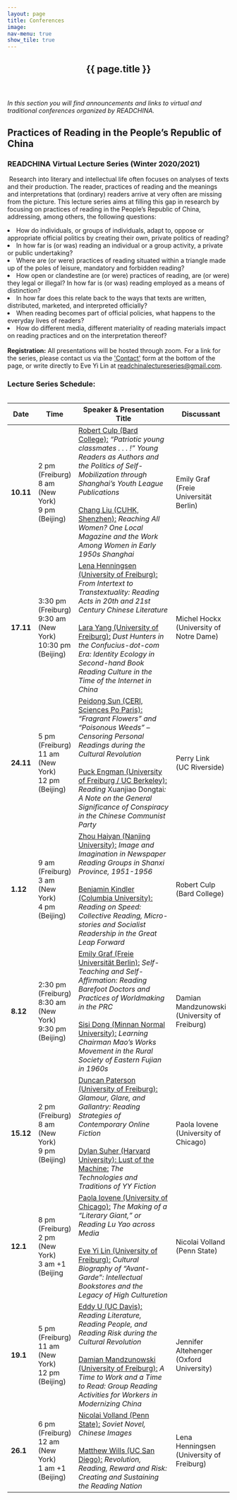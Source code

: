 ```yaml
---
layout: page
title: Conferences
image:
nav-menu: true
show_tile: true
---
```


<div id="main" class="alt">

<!-- One -->
<section id="one">
	<div class="inner">
		<header class="major">
			<h1>{{ page.title }}</h1>
		</header>
		<p><i>In this section you will find announcements and links to virtual and traditional conferences organized by READCHINA.</i></p>

<section id="two">
	<div class="inner">
		<h2>Practices of Reading in the People’s Republic of China</h2>
		<h3>READCHINA Virtual Lecture Series (Winter 2020/2021)</h3>
	<div class="inner">
	<p><span class="image right"><img src="{% link assets/images/RC_Lecture_Series_20-21.png %}" alt="" title="" style=""></span> Research into literary and intellectual life often focuses on analyses of texts and their production. The reader, practices of reading and the meanings and interpretations that (ordinary) readers arrive at very often are missing from the picture. This lecture series aims at filling this gap in research by focusing on practices of reading in the People’s Republic of China, addressing, among others, the following questions:
	<li>How do individuals, or groups of individuals, adapt to, oppose or appropriate official politics by creating their own, private politics of reading?</li>
	<li>In how far is (or was) reading an individual or a group activity, a private or public undertaking?</li>
	<li>Where are (or were) practices of reading situated within a triangle made up of the poles of leisure, mandatory and forbidden reading?</li>
	<li>How open or clandestine are (or were) practices of reading, are (or were) they legal or illegal? In how far is (or was) reading employed as a means of distinction?</li>
	<li>In how far does this relate back to the ways that texts are written, distributed, marketed, and interpreted officially?</li>
	<li>When reading becomes part of official policies, what happens to the everyday lives of readers?</li>
	<li>How do different media, different materiality of reading materials impact on reading practices and on the interpretation thereof?</li>
	<br>
	<div class="box">
	<b>Registration:</b> All presentations will be hosted through zoom. For a link for the series, please contact us via the <a href="https://readchina.github.io/conferences.html#contact">'Contact'</a> form at the bottom of the page, or write directly to Eve Yi Lin at <a href="mailto:readchinalectureseries@gmail.com">readchinalectureseries@gmail.com</a>.
</div>

<h3>Lecture Series Schedule:</h3>
<div class="table-wrapper">
	<table>
	<table style="width: 100%">
    <colgroup>
       <col span="1" style="width: 5%;">
       <col span="1" style="width: 15%;">
       <col span="1" style="width: 55%;">
			 <col span="1" style="width: 25%;">
    </colgroup>
		<thead>
			<tr>
				<th>Date</th>
				<th>Time</th>
				<th>Speaker & Presentation Title</th>
				<th>Discussant</th>
			</tr>
		</thead>
		<tbody>
			<tr>
				<td><b>10.11</b></td>
				<td>2 pm (Freiburg) <br> 8 am (New York) <br> 9 pm (Beijing)</td>
				<td><u>Robert Culp (Bard College):</u><i> “Patriotic young classmates . . . !” Young Readers as Authors and the Politics of Self-Mobilization through Shanghai’s Youth League Publications</i>
				<br>
				<br>
				<u>Chang Liu (CUHK, Shenzhen):</u><i> Reaching All Women? One Local Magazine and the Work Among Women in Early 1950s Shanghai </i></td>
				<td>Emily Graf <br>(Freie Universität Berlin)</td>
			</tr>
			<tr>
				<td><b>17.11</b></td>
				<td>3:30 pm (Freiburg) <br> 9:30 am (New York) <br> 10:30 pm (Beijing)</td>
				<td><u>Lena Henningsen (University of Freiburg):</u><i> From Intertext to Transtextuality: Reading Acts in 20th and 21st Century Chinese Literature</i>
				<br>
				<br>
				<u>Lara Yang (University of Freiburg):</u><i> Dust Hunters in the Confucius-dot-com Era: Identity Ecology in Second-hand Book Reading Culture in the Time of the Internet in China </i></td>
				<td>Michel Hockx <br>(University of Notre Dame)</td>
			</tr>
			<tr>
				<td><b>24.11</b></td>
				<td>5 pm (Freiburg) <br> 11 am (New York) <br> 12 pm (Beijing)</td>
				<td><u>Peidong Sun (CERI, Sciences Po Paris):</u><i> “Fragrant Flowers” and “Poisonous Weeds” – Censoring Personal Readings during the Cultural Revolution</i>
				<br>
				<br>
				<u>Puck Engman (University of Freiburg / UC Berkeley):</u><i> Reading</i> Xuanjiao Dongtai<i>: A Note on the General Significance of Conspiracy in the Chinese Communist Party</i>
				<td>Perry Link <br>(UC Riverside)</td>
			</tr>
			<tr>
				<td><b>1.12</b></td>
				<td>9 am (Freiburg) <br> 3 am (New York) <br> 4 pm (Beijing)</td>
				<td>
				<u>Zhou Haiyan (Nanjing University):</u><i> Image and Imagination in Newspaper Reading Groups in Shanxi Province, 1951-1956</i>
				<br>
				<br>
				<u>Benjamin Kindler (Columbia University):</u><i> Reading on Speed: Collective Reading, Micro-stories and Socialist Readership in the Great Leap Forward</i>
				<td>Robert Culp <br>(Bard College)</td>
			</tr>
			<tr>
				<td><b>8.12</b></td>
				<td>2:30 pm (Freiburg) <br> 8:30 am (New York) <br> 9:30 pm (Beijing)</td>
				<td><u>Emily Graf (Freie Universität Berlin):</u><i> Self-Teaching and Self-Affirmation: Reading Barefoot Doctors and Practices of Worldmaking in the PRC</i>
				<br>
				<br>
				<u>Sisi Dong (Minnan Normal University):</u><i> Learning Chairman Mao’s Works Movement in the Rural Society of Eastern Fujian in 1960s</i></td>
				<td>Damian Mandzunowski <br>(University of Freiburg)</td>
			</tr>
			<tr>
				<td><b>15.12</b></td>
				<td>2 pm (Freiburg) <br> 8 am (New York) <br>	9 pm (Beijing)</td>
				<td><u>Duncan Paterson (University of Freiburg):</u><i> Glamour, Glare, and Gallantry: Reading Strategies of Contemporary Online Fiction</i>
				<br>
				<br>
				<u>Dylan Suher (Harvard University): Lust of the Machine:</u><i> The Technologies and Traditions of YY Fiction</i>
				</td>
				<td>Paola Iovene <br>(University of Chicago)</td>
			</tr>
			<tr>
				<td><b>12.1</b></td>
				<td>8 pm (Freiburg) <br> 2 pm (New York) <br> 3 am +1 (Beijing</td>
				<td><u>Paola Iovene (University of Chicago):</u><i> The Making of a “Literary Giant,” or Reading Lu Yao across Media</i>
				<br>
				<br>
				<u>Eve Yi Lin (University of Freiburg):</u><i> Cultural Biography of “Avant-Garde”: Intellectual Bookstores and the Legacy of High Culturetion</i>
				</td>
				<td>Nicolai Volland <br>(Penn State)</td>
			</tr>
			<tr>
				<td><b>19.1</b></td>
				<td>5 pm (Freiburg) <br> 11 am (New York) <br> 12 pm (Beijing)</td>
				<td><u>Eddy U (UC Davis):</u><i> Reading Literature, Reading People, and Reading Risk during the Cultural Revolution</i>
				<br>
				<br>
				<u>Damian Mandzunowski (University of Freiburg):</u><i>  A Time to Work and a Time to Read: Group Reading Activities for Workers in Modernizing China </i>
				</td>
				<td>Jennifer Altehenger <br>(Oxford University)</td>
			</tr>
			<tr>
				<td><b>26.1</b></td>
				<td>6 pm (Freiburg) <br> 12 am (New York) <br>1 am +1 (Beijing)</td>
				<td><u>Nicolai Volland (Penn State):</u><i> Soviet Novel, Chinese Images</i>
				<br>
				<br>
				<u>Matthew Wills (UC San Diego):</u><i> Revolution, Reading, Reward and Risk: Creating and Sustaining the Reading Nation</i>
				</td>
				<td>Lena Henningsen <br>(University of Freiburg)</td>
			</tr>
